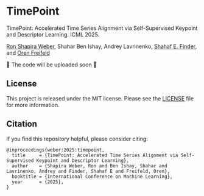 # TimePoint
TimePoint: Accelerated Time Series Alignment via Self-Supervised Keypoint and Descriptor Learning. ICML 2025.

[Ron Shapira Weber](https://ronshapiraweber.github.io/), Shahar Ben Ishay, Andrey Lavrinenko, [Shahaf E. Finder](https://shahaffind.github.io/), and [Oren Freifeld](https://www.cs.bgu.ac.il/~orenfr/)

:construction: The code will be uploaded soon :construction:

## License
This project is released under the MIT license. Please see the [LICENSE](LICENSE) file for more information.

## Citation
If you find this repository helpful, please consider citing:
```
@inproceedings{weber:2025:timepoint,
  title     = {TimePoint: Accelerated Time Series Alignment via Self-Supervised Keypoint and Descriptor Learning},
  author    = {Shapira Weber, Ron and Ben Ishay, Shahar and Lavrinenko, Andrey and Finder, Shahaf E and Freifeld, Oren},
  booktitle = {International Conference on Machine Learning},
  year      = {2025},
}
```
